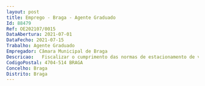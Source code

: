 ```yaml
--- 
layout: post
title: Emprego - Braga - Agente Graduado
Id: 88479
Ref: OE202107/0015
DataAbertura: 2021-07-01
DataFecho: 2021-07-15
Trabalho: Agente Graduado
Empregador: Câmara Municipal de Braga
Descricao:   Fiscalizar o cumprimento das normas de estacionamento de veículos e de circulação rodoviária, incluindo a participação dos acidentes de viação, e proceder à regulação do trânsito rodoviário e pedonal na área de jurisdição municipal  Fazer vigilância nos transportes urbanos locais, nos espaços públicos ou abertos ao público, designadamente nas áreas circundantes de escolas, e providenciar pela guarda de edifícios e equipamentos públicos municipais  Executar coercivamente, nos termos da lei, os atos administrativos das autoridades municipais  Deter e entregar imediatamente à autoridade judiciária ou a entidade policial suspeitos de crime punível com pena de prisão em caso de flagrante delito, nos termos da lei processual penal  Denunciar os crimes de que tiver conhecimento no exercício das suas funções, e por causa delas, e praticar os atos cautelares necessários e urgentes para assegurar os meios de prova, nos termos da lei processual penal, até à chegada do órgão de polícia criminal competente  Elaborar autos de notícia e autos de contraordenação ou transgressão por infrações às normas regulamentares municipais e às normas de âmbito nacional ou regional cuja competência de aplicação ou fiscalização pertença ao município  Elaborar autos de notícia por acidente de viação quando o facto não constituir crime  Elaborar autos de notícia, com remessa à autoridade competente, por infrações cuja fiscalização não seja da competência do município, nos casos em que a lei o imponha ou permita  Instruir processos de contraordenação e de transgressão da respetiva competência  Exercer funções de polícia ambiental  Exercer funções de polícia mortuária  Fiscalizar o cumprimento dos regulamentos municipais e de aplicação das normas legais, designadamente nos domínios do urbanismo, da construção, da defesa e proteção dos recursos cinegéticos, do património cultural, da Natureza e do ambiente  Garantir o cumprimento das leis e dos regulamentos que envolvam competências municipais de fiscalização  Exercer funções de sensibilização e divulgação de várias matérias, designadamente de prevenção rodoviária e ambiental  Participar no serviço municipal de proteção civil.
CodigoPostal: 4704-514 BRAGA
Concelho: Braga
Distrito: Braga
--- 
```

